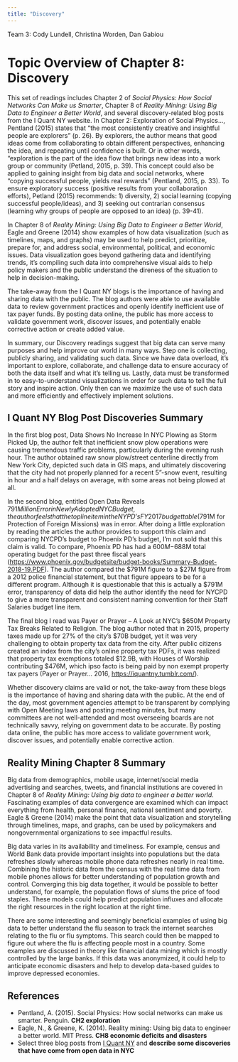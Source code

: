 ```yaml
---
title: "Discovery"
---
```


Team 3: Cody Lundell, Christina Worden, Dan Gabiou

# Topic Overview of Chapter 8: Discovery 
This set of readings includes Chapter 2 of *Social Physics: How Social Networks Can Make us Smarter*, Chapter 8 of *Reality
Mining: Using Big Data to Engineer a Better World*, and several discovery-related blog posts from the I Quant NY website.
In Chapter 2: Exploration of Social Physics…, Pentland (2015) states that “the most consistently creative and insightful
people are explorers” (p. 26). By explorers, the author means that good ideas come from collaborating to obtain different
perspectives, enhancing the idea, and repeating until confidence is built. Or in other words, “exploration is the part of the
idea flow that brings new ideas into a work group or community (Petland, 2015, p. 39). This concept could also be applied to
gaining insight from big data and social networks, where “copying successful people, yields real rewards” (Pentland, 2015, p.
33). To ensure exploratory success (positive results from your collaboration efforts), Petland (2015) recommends: 1)
diversity, 2) social learning (copying successful people/ideas), and 3) seeking out contrarian consensus (learning why groups
of people are opposed to an idea) (p. 39-41).

In Chapter 8 of *Reality Mining: Using Big Data to Engineer a Better World*, Eagle and Greene (2014) show examples of how data
visualization (such as timelines, maps, and graphs) may be used to help predict, prioritize, prepare for, and address social,
environmental, political, and economic issues. Data visualization goes beyond gathering data and identifying trends, it’s
compiling such data into comprehensive visual aids to help policy makers and the public understand the direness of the
situation to help in decision-making. 

The take-away from the I Quant NY blogs is the importance of having and sharing data with the public. The blog authors were
able to use available data to review government practices and openly identify inefficient use of tax payer funds. By posting
data online, the public has more access to validate government work, discover issues, and potentially enable corrective action
or create added value.
	
In summary, our Discovery readings suggest that big data can serve many purposes and help improve our world in many ways. Step
one is collecting, publicly sharing, and validating such data. Since we have data overload, it’s important to explore,
collaborate, and challenge data to ensure accuracy of both the data itself and what it’s telling us. Lastly, data must be
transformed in to easy-to-understand visualizations in order for such data to tell the full story and inspire action. Only
then can we maximize the use of such data and more efficiently and effectively implement solutions.

## I Quant NY Blog Post Discoveries Summary
In the first blog post, Data Shows No Increase In NYC Plowing as Storm Picked Up, the author felt that inefficient snow plow
operations were causing tremendous traffic problems, particularly during the evening rush hour. The author obtained raw snow
plow/street centerline directly from New York City, depicted such data in GIS maps, and ultimately discovering that the city
had not properly planned for a recent 5”-snow event, resulting in hour and a half delays on average, with some areas not being
plowed at all.

In the second blog, entitled Open Data Reveals $791 Million Error in Newly Adopted NYC Budget, the author feels that the top
line item in the NYPD’s FY2017 budget table ($791M for Protection of Foreign Missions) was in error. After doing a little
exploration by reading the articles the author provides to support this claim and comparing NYCPD’s budget to Phoenix PD’s
budget, I’m not sold that this claim is valid. To compare, Phoenix PD has had a $600M-$688M total operating budget for the
past three fiscal years (https://www.phoenix.gov/budgetsite/budget-books/Summary-Budget-2018-19.PDF). The author compared the
$791M figure to a $27M figure from a 2012 police financial statement, but that figure appears to be for a different program.
Although it is questionable that this is actually a $791M error, transparency of data did help the author identify the need
for NYCPD to give a more transparent and consistent naming convention for their Staff Salaries budget line item.

The final blog I read was Payer or Prayer – A Look at NYC’s $650M Property Tax Breaks Related to Religion. The blog author
noted that in 2015, property taxes made up for 27% of the city’s $70B budget, yet it was very challenging to obtain property
tax data from the city. After public citizens created an index from the city’s online property tax PDFs, it was realized that
property tax exemptions totaled $12.9B, with Houses of Worship contributing $476M, which ipso facto is being paid by non
exempt property tax payers (Payer or Prayer… 2016, https://iquantny.tumblr.com/). 

Whether discovery claims are valid or not, the take-away from these blogs is the importance of having and sharing data with
the public. At the end of the day, most government agencies attempt to be transparent by complying with Open Meeting laws and
posting meeting minutes, but many committees are not well-attended and most overseeing boards are not technically savvy,
relying on government data to be accurate. By posting data online, the public has more access to validate government work,
discover issues, and potentially enable corrective action.


## Reality Mining Chapter 8 Summary 
Big data from demographics, mobile usage, internet/social media advertising and searches, tweets, and financial institutions
are covered in Chapter 8 of *Reality Mining: Using big data to engineer a better world*. Fascinating examples of data
convergence are examined which can impact everything from health, personal finance, national sentiment and poverty. Eagle &
Greene (2014) make the point that data visualization and storytelling through timelines, maps, and graphs, can be used by
policymakers and nongovernmental organizations to see impactful results. 

Big data varies in its availability and timeliness. For example, census and World Bank data provide important insights into
populations but the data refreshes slowly whereas mobile phone data refreshes nearly in real time. Combining the historic data
from the census with the real time data from mobile phones allows for better understanding of population growth and control.
Converging this big data together, it would be possible to better understand, for example, the population flows of slums 
the price of food staples. These models could help predict population influxes and allocate the right resources in the right
location at the right time.

There are some interesting and seemingly beneficial examples of using big data to better understand the flu season to track
the internet searches relating to the flu or flu symptoms. This search could then be mapped to figure out where the flu is
affecting people most in a country. Some examples are discussed in theory like financial data mining which is mostly
controlled by the large banks. If this data was anonymized, it could help to anticipate economic disasters and help to develop
data-based guides to improve depressed economies. 









## References

* Pentland, A. (2015). Social Physics: How social networks can make us smarter. Penguin. **CH2 exploration**
* Eagle, N., & Greene, K. (2014). Reality mining: Using big data to engineer a better world. MIT Press. **CH8 economic deficits and disasters**
* Select three blog posts from [I Quant NY](http://iquantny.tumblr.com/) and **describe some discoveries that have come from open data in NYC**

